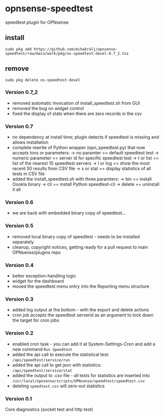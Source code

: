 # opnsense-speedtest
speedtest plugin for OPNsense

## install
```
sudo pkg add https://github.com/mihakralj/opnsense-speedtest/raw/main/work/pkg/os-speedtest-devel-0.7_2.txz
```

## remove
`sudo pkg delete os-speedtest-devel`

### Version 0.7_2
- removed automatic invocation of install_speedtest.sh from GUI
- removed the bug on widget control
- fixed the display of stats when there are zero records in the csv

### Version 0.7
- no dependency at install time; plugin detects if speedtest is missing and allows installation
- complete rewrite of Python wrapper (opn_speedtest.py) that now accepts tons or parameters:
-> no paramter == default speedtest test
-> numeric parameter == server id for specific speedtest test
-> t or list == list of the nearest 10 speedtest servers
-> l or log == show the most recent 50 results from CSV file
-> s or stat == display statistics of all tests in CSV file
- added the install_speedtest.sh with three paramters:
->  bin == install Oookla binary
->  cli == install Python speedtest-cli
->  delete == uninstall it all

### Version 0.6
- we are back with embedded binary copy of speedtest...

### Version 0.5
- removed local binary copy of speedtest - needs to be installed separately
- cleanup, copyright notices, getting ready for a pull request to main OPNsense/plugins repo

### Version 0.4
- better exception-handling logic
- widget for the dashboard
- moved the speedtest menu entry into the Reporting menu structure

### Version 0.3
- added log output at the bottom - with the export and delete actions
- cron job accepts the speedtest serverid as an argument to lock down the target for cron jobs

### Version 0.2
- enabled cron task - you can add it at System-Settings-Cron and add a new command `Run Speedtest`
- added the api call to execute the statistical test: `/api/speedtest/service/run`
- added the api call to get json with statistics: `/api/speedtest/service/stat`
- added the output to .csv file - all tests for statistics are inserted into `/usr/local/opnsense/scripts/OPNsense/speedtest/speedtest.csv`
- deleting `speedtest.csv` will zero-out statistics

### Version 0.1
Core diagnostics (socket test and http test)

